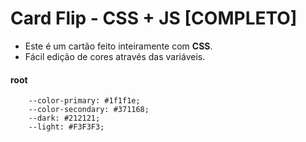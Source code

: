 # Card Flip - CSS + JS [COMPLETO]
- Este é um cartão feito inteiramente com **CSS**.</br>
- Fácil edição de cores através das variáveis.

#### root
```
    --color-primary: #1f1f1e;
    --color-secondary: #371168;
    --dark: #212121;
    --light: #F3F3F3;
```





